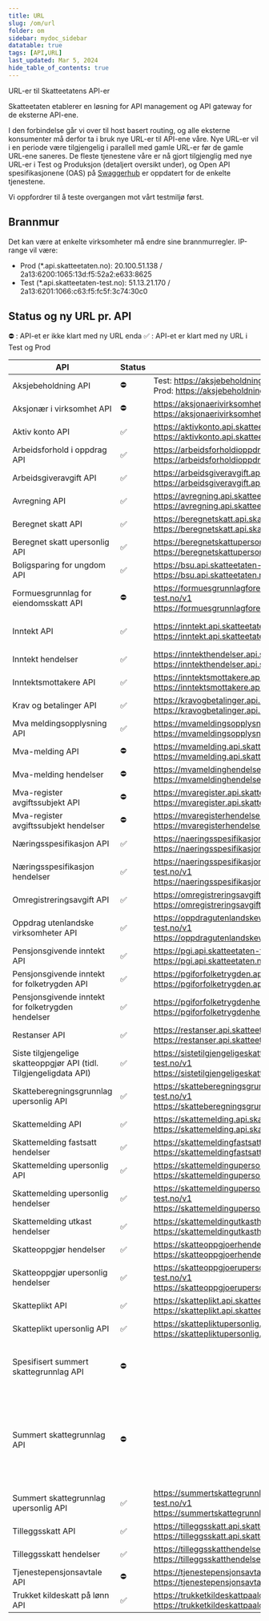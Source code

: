 ```yaml
---
title: URL
slug: /om/url
folder: om
sidebar: mydoc_sidebar
datatable: true
tags: [API,URL]
last_updated: Mar 5, 2024
hide_table_of_contents: true
---
```

<summary>URL-er til Skatteetatens API-er</summary>

Skatteetaten etablerer en løsning for API management og API gateway for de eksterne API-ene.

I den forbindelse går vi over til host basert routing, og alle eksterne konsumenter må derfor ta i bruk nye URL-er til API-ene våre. Nye URL-er vil i en periode være tilgjengelig i parallell med gamle URL-er før de gamle URL-ene saneres. De fleste tjenestene våre er nå gjort tilgjenglig med nye URL-er i Test og Produksjon (detaljert oversikt under), og Open API spesifikasjonene (OAS) på [Swaggerhub](https://app.swaggerhub.com/organizations/skatteetaten) er oppdatert for de enkelte tjenestene.

Vi oppfordrer til å teste overgangen mot vårt testmiljø først.

## Brannmur 

Det kan være at enkelte virksomheter må endre sine brannmurregler. IP-range vil være:
* Prod (*.api.skatteetaten.no): 20.100.51.138 / 2a13:6200:1065:13d:f5:52a2:e633:8625
* Test (*.api.skatteetaten-test.no): 51.13.21.170 / 2a13:6201:1066:c63:f5:fc5f:3c74:30c0


## Status og ny URL pr. API

:no_entry: : API-et er ikke klart med ny URL enda 
:white_check_mark: : API-et er klart med ny URL i Test og Prod 

| API |	Status | Test | Produksjon | Kommentar | 
| --- | ------ | ---- | -----------| --------- |
| Aksjebeholdning API	| :no_entry: | Test: https://aksjebeholdning.api.skatteetaten-test.no/v1 <br> Prod: https://aksjebeholdning.api.skatteetaten.no/v1 | |
| Aksjonær i virksomhet API	| :no_entry: | https://aksjonaerivirksomhet.api.skatteetaten-test.no/v1 <br> https://aksjonaerivirksomhet.api.skatteetaten.no/v1 | |
| Aktiv konto API	| :white_check_mark:| https://aktivkonto.api.skatteetaten-test.no/v3 <br> https://aktivkonto.api.skatteetaten.no/v3 | |
| Arbeidsforhold i oppdrag API	| :white_check_mark: | https://arbeidsforholdioppdrag.api.skatteetaten-test.no/v1 <br> https://arbeidsforholdioppdrag.api.skatteetaten.no/v1 | |
| Arbeidsgiveravgift API	| :white_check_mark: | https://arbeidsgiveravgift.api.skatteetaten-test.no/v1 <br> https://arbeidsgiveravgift.api.skatteetaten.no/v1 | |
| Avregning API	| :white_check_mark: | https://avregning.api.skatteetaten-test.no/v2 <br> https://avregning.api.skatteetaten.no/v2 |  |
| Beregnet skatt API	| :white_check_mark: | https://beregnetskatt.api.skatteetaten-test.no/v2 <br> https://beregnetskatt.api.skatteetaten.no/v2 | Kun V2 |
| Beregnet skatt upersonlig API	| :white_check_mark: | https://beregnetskattupersonlig.api.skatteetaten-test.no/v1 <br> https://beregnetskattupersonlig.api.skatteetaten.no/v1 | |
| Boligsparing for ungdom API	| :white_check_mark: | https://bsu.api.skatteetaten-test.no/v1 <br> https://bsu.api.skatteetaten.no/v1 | |
| Formuesgrunnlag for eiendomsskatt API	| :no_entry: | https://formuesgrunnlagforeiendomsskatt.api.skatteetaten-test.no/v1 <br> https://formuesgrunnlagforeiendomsskatt.api.skatteetaten.no/v1 | |
| Inntekt API	| :white_check_mark: | https://inntekt.api.skatteetaten-test.no/v1 <br> https://inntekt.api.skatteetaten.no/v1 | Endepunkt med oppgave saneres |
| Inntekt hendelser	| :white_check_mark: | https://inntekthendelser.api.skatteetaten-test.no/v1 <br> https://inntekthendelser.api.skatteetaten.no/v1 | Trailing slash er fjernet |
| Inntektsmottakere API	| :white_check_mark: | https://inntektsmottakere.api.skatteetaten-test.no/v1 <br> https://inntektsmottakere.api.skatteetaten.no/v1 | |
| Krav og betalinger API | :white_check_mark: | https://kravogbetalinger.api.skatteetaten-test.no/v1 <br> https://kravogbetalinger.api.skatteetaten.no/v1 | |
| Mva meldingsopplysning API | :white_check_mark: | https://mvameldingsopplysning.api.skatteetaten-test.no/v1 <br> https://mvameldingsopplysning.api.skatteetaten.no/v1 | |
| Mva-melding API	| :no_entry: | https://mvamelding.api.skatteetaten-test.no/v1 <br> https://mvamelding.api.skatteetaten.no/v1 | |
| Mva-melding hendelser	| :no_entry: | https://mvameldinghendelser.api.skatteetaten-test.no/v1 <br> https://mvameldinghendelser.api.skatteetaten.no/v1 | |
| Mva-register avgiftssubjekt API	| :no_entry: | https://mvaregister.api.skatteetaten-test.no/v1 <br> https://mvaregister.api.skatteetaten.no/v1 | |
| Mva-register avgiftssubjekt hendelser	| :no_entry: | https://mvaregisterhendelser.api.skatteetaten-test.no/v1 <br> https://mvaregisterhendelser.api.skatteetaten.no/v1 | |
| Næringsspesifikasjon API	| :white_check_mark: | https://naeringsspesifikasjon.api.skatteetaten-test.no/v3 <br> https://naeringsspesifikasjon.api.skatteetaten.no/v3 | |
| Næringsspesifikasjon hendelser	| :white_check_mark: | https://naeringsspesifikasjonhendelser.api.skatteetaten-test.no/v1 <br> https://naeringsspesifikasjonhendelser.api.skatteetaten.no/v1 | Trailing slash er fjernet |
| Omregistreringsavgift API	| :white_check_mark: | https://omregistreringsavgift.api.skatteetaten-test.no/v1 <br> https://omregistreringsavgift.api.skatteetaten.no/v1 |  |
| Oppdrag utenlandske virksomheter API	| :white_check_mark: | https://oppdragutenlandskevirksomheter.api.skatteetaten-test.no/v1 <br> https://oppdragutenlandskevirksomheter.api.skatteetaten.no/v1 | |
| Pensjonsgivende inntekt API	| :white_check_mark: | https://pgi.api.skatteetaten-test.no/v1 <br> https://pgi.api.skatteetaten.no/v1 | |
| Pensjonsgivende inntekt for folketrygden API	| :white_check_mark: | https://pgiforfolketrygden.api.skatteetaten-test.no/v1 <br> https://pgiforfolketrygden.api.skatteetaten.no/v1 | |
| Pensjonsgivende inntekt for folketrygden hendelser	| :white_check_mark: | https://pgiforfolketrygdenhendelser.api.skatteetaten-test.no/v1 <br> https://pgiforfolketrygdenhendelser.api.skatteetaten.no/v1 | Trailing slash er fjernet |
| Restanser API	| :white_check_mark: | https://restanser.api.skatteetaten-test.no/v2	<br> https://restanser.api.skatteetaten.no/v2 | |
| Siste tilgjengelige skatteoppgjør API (tidl. Tilgjengeligdata API)	| :white_check_mark: | https://sistetilgjengeligeskatteoppgjoer.api.skatteetaten-test.no/v1 <br> https://sistetilgjengeligeskatteoppgjoer.api.skatteetaten.no/v1 | Endepunkt med ressurs saneres |
| Skatteberegningsgrunnlag upersonlig API	| :white_check_mark: | https://skatteberegningsgrunnlagupersonlig.api.skatteetaten-test.no/v1 <br> https://skatteberegningsgrunnlagupersonlig.api.skatteetaten.no/v1 | |
| Skattemelding API | :white_check_mark: |	https://skattemelding.api.skatteetaten-test.no/v3 <br> https://skattemelding.api.skatteetaten.no/v3 | |
| Skattemelding fastsatt hendelser	| :white_check_mark: | https://skattemeldingfastsatthendelser.api.skatteetaten-test.no/v1 <br> 	https://skattemeldingfastsatthendelser.api.skatteetaten.no/v1 | Trailing slash er fjernet |
| Skattemelding upersonlig API | :white_check_mark:	| https://skattemeldingupersonlig.api.skatteetaten-test.no/v2 <br> https://skattemeldingupersonlig.api.skatteetaten.no/v2 | |
| Skattemelding upersonlig hendelser	| :white_check_mark: | https://skattemeldingupersonlighendelser.api.skatteetaten-test.no/v1 <br> https://skattemeldingupersonlighendelser.api.skatteetaten.no/v1 | Trailing slash er fjernet |
| Skattemelding utkast hendelser	| :white_check_mark: | https://skattemeldingutkasthendelser.api.skatteetaten-test.no/v1 <br> https://skattemeldingutkasthendelser.api.skatteetaten.no/v1 | Trailing slash er fjernet |
| Skatteoppgjør hendelser	| :white_check_mark: | https://skatteoppgjoerhendelser.api.skatteetaten-test.no/v1 <br> https://skatteoppgjoerhendelser.api.skatteetaten.no/v1 | Trailing slash er fjernet |
| Skatteoppgjør upersonlig hendelser	| :white_check_mark: | https://skatteoppgjoerupersonlighendelser.api.skatteetaten-test.no/v1 <br> https://skatteoppgjoerupersonlighendelser.api.skatteetaten.no/v1 | Trailing slash er fjernet |
| Skatteplikt API	| :white_check_mark: | https://skatteplikt.api.skatteetaten-test.no/v2 <br> https://skatteplikt.api.skatteetaten.no/v2 | |
| Skatteplikt upersonlig API	| :white_check_mark: | https://skattepliktupersonlig.api.skatteetaten-test.no/v1 <br> https://skattepliktupersonlig.api.skatteetaten.no/v1 | |
| Spesifisert summert skattegrunnlag API	| :no_entry: |  | Tjenesten slås sammen med Summert skattegrunnlag API |
| Summert skattegrunnlag API	| :no_entry: |  | Endepunkt uten stadie saneres. Tjenesten slås sammen med Spesifisert summert skattegrunnlag API |
| Summert skattegrunnlag upersonlig API	| :white_check_mark: | https://summertskattegrunnlagupersonlig.api.skatteetaten-test.no/v1 <br> https://summertskattegrunnlagupersonlig.api.skatteetaten.no/v1 | |
| Tilleggsskatt API	| :white_check_mark: | https://tilleggsskatt.api.skatteetaten-test.no/v1 <br> https://tilleggsskatt.api.skatteetaten.no/v1 | |
| Tilleggsskatt hendelser	| :white_check_mark: | https://tilleggsskatthendelser.api.skatteetaten-test.no/v1 <br> https://tilleggsskatthendelser.api.skatteetaten.no/v1 | Trailing slash er fjernet |
| Tjenestepensjonsavtale API	| :no_entry: | https://tjenestepensjonsavtale.api.skatteetaten-test.no/v1 <br> https://tjenestepensjonsavtale.api.skatteetaten.no/v1 | |
| Trukket kildeskatt på lønn API	| :white_check_mark: | https://trukketkildeskattpaaloenn.api.skatteetaten-test.no/v1	<br> https://trukketkildeskattpaaloenn.api.skatteetaten.no/v1 | |
